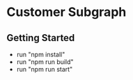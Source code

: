 # Customer Subgraph

## Getting Started

- run "npm install"
- run "npm run build"
- run "npm run start"
